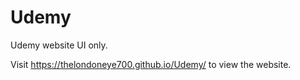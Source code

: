 # Udemy
Udemy website UI only.

Visit  https://thelondoneye700.github.io/Udemy/ to view the website.
